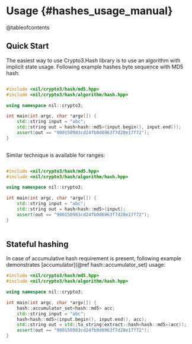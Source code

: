 # Usage {#hashes_usage_manual}

@tableofcontents

## Quick Start

The easiest way to use Crypto3.Hash library is to use an algorithm with implicit state usage. Following example hashes byte sequence with MD5 hash:
 
```cpp

#include <nil/crypto3/hash/md5.hpp>
#include <nil/crypto3/hash/algorithm/hash.hpp>

using namespace nil::crypto3;

int main(int argc, char *argv[]) {
    std::string input = "abc";
    std::string out = hash<hash::md5>(input.begin(), input.end());
    assert(out == "900150983cd24fb0d6963f7d28e17f72");
}
 
```

Similar technique is available for ranges:

```cpp

#include <nil/crypto3/hash/md5.hpp>
#include <nil/crypto3/hash/algorithm/hash.hpp>

using namespace nil::crypto3;

int main(int argc, char *argv[]) {
    std::string input = "abc";
    std::string out = hash<hash::md5>(input);
    assert(out == "900150983cd24fb0d6963f7d28e17f72");
}
 
```

## Stateful hashing

In case of accumulative hash requirement is present, following example demonstrates 
[accumulator](@ref hash::accumulator_set) usage:

```cpp
#include <nil/crypto3/hash/md5.hpp>
#include <nil/crypto3/hash/algorithm/hash.hpp>

using namespace nil::crypto3;

int main(int argc, char *argv[]) {
    hash::accumulator_set<hash::md5> acc;
    std::string input = "abc";
    hash<hash::md5>(input.begin(), input.end(), acc);
    std::string out = std::to_string(extract::hash<hash::md5>(acc));
    assert(out == "900150983cd24fb0d6963f7d28e17f72");
}
```